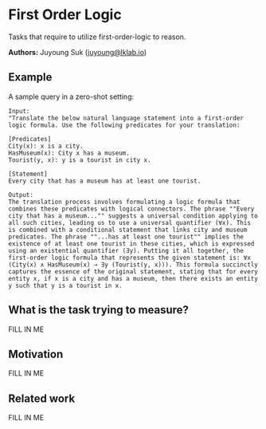 # First Order Logic

Tasks that require to utilize first-order-logic to reason.

**Authors:** Juyoung Suk (juyoung@lklab.io)

## Example

A sample query in a zero-shot setting:

```
Input:
"Translate the below natural language statement into a first-order logic formula. Use the following predicates for your translation:

[Predicates]
City(x): x is a city.
HasMuseum(x): City x has a museum.
Tourist(y, x): y is a tourist in city x.

[Statement]
Every city that has a museum has at least one tourist.

Output:
The translation process involves formulating a logic formula that combines these predicates with logical connectors. The phrase ""Every city that has a museum..."" suggests a universal condition applying to all such cities, leading us to use a universal quantifier (∀x). This is combined with a conditional statement that links city and museum predicates. The phrase ""...has at least one tourist"" implies the existence of at least one tourist in these cities, which is expressed using an existential quantifier (∃y). Putting it all together, the first-order logic formula that represents the given statement is: ∀x (City(x) ∧ HasMuseum(x) → ∃y (Tourist(y, x))). This formula succinctly captures the essence of the original statement, stating that for every entity x, if x is a city and has a museum, then there exists an entity y such that y is a tourist in x.
```

## What is the task trying to measure?

FILL IN ME

## Motivation

FILL IN ME

## Related work

FILL IN ME